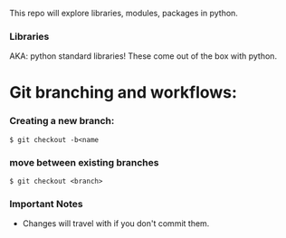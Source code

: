 This repo will explore libraries, modules, packages in python.

### Libraries

AKA: python standard libraries! These come out of the box with python.

# Git branching and workflows:

### Creating a new branch:

````
$ git checkout -b<name
````

### move between existing branches

````
$ git checkout <branch>
````

### Important Notes
- Changes will travel with if you don't commit them.